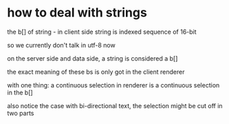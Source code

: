 
# how to deal with strings

the b[] of string - in client side string is indexed sequence of 16-bit

so we currently don't talk in utf-8 now

on the server side and data side, a string is considered a b[]


the exact meaning of these bs is only got in the client renderer

with one thing: a continuous selection in renderer is a continuous selection in the b[]

also notice the case with bi-directional text, the selection might be cut off in two parts
